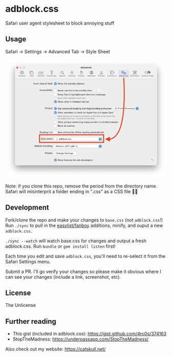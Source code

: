 # adblock.css
Safari user agent stylesheet to block annoying stuff

## Usage

Safari -> Settings -> Advanced Tab -> Style Sheet

![Select the Style Sheet dropdown in the advanced tab of Safafi settings and navigate to your local css file](setup.png)

Note: if you clone this repo, remove the period from the directory name. Safari will misinterprit a folder ending in ".css" as a CSS file 🤦‍♂️

## Development

Fork/clone the repo and make your changes to `base.css` (not `adblock.css`!) Run `./sync` to pull in the [easylist/fanboy](https://github.com/easylist/easylist/blob/master/fanboy-addon/fanboy_annoyance_general_hide.txt) additions, minify, and ouput a new `adblock.css`.

`./sync --watch` will watch base.css for changes and output a fresh adblock.css. Run `bundle` or `gem install listen` first!

Each time you edit and save `adblock.css`, you'll need to re-select it from the Safari Settings menu.

Submit a PR. I'll go verify your changes so please make it obvious where I can see your changes (include a link, screenshot, etc).

## License

The Unlicense

## Further reading

- This gist (included in adblock.css): https://gist.github.com/4rc0s/374163
- StopTheMadness: https://underpassapp.com/StopTheMadness/

Also check out my website: https://catskull.net/